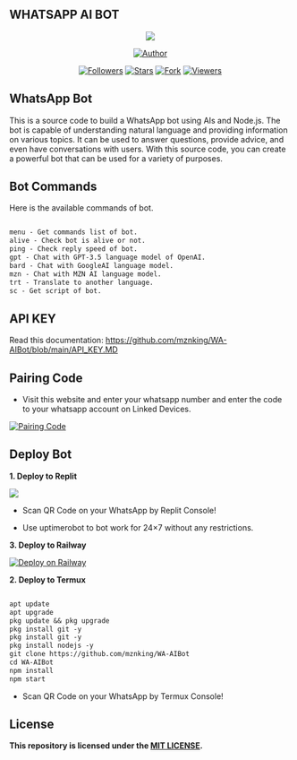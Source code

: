<h2>WHATSAPP AI BOT</h2>
<p align="center">
<img src="https://telegra.ph/file/3ed55671e6130cdd0c840.jpg"/>
</p>
<p align="center">
<a href="https://github.com/mznking"><img title="Author" src="https://img.shields.io/badge/DEVELOPED BY MAAZIN AHAMED-red?style=for-the-badge&logo=social"></a>
<p/>
<p align="center">
<a href="https://github.com/mznking?tab=followers"><img title="Followers" src="https://img.shields.io/github/followers/mznking?label=Followers&style=social"></a>
<a href="https://github.com/mznking/WA-AIBot/stargazers"><img title="Stars" src="https://img.shields.io/github/stars/mznking/WA-AIBot?&style=social"></a>
<a href="https://github.com/mznking/WA-AIBot/network/members"><img title="Fork" src="https://img.shields.io/github/forks/mznking/WA-AIBot?style=social"></a>
<a href="https://github.com/mznking/WhatsAppOpenAi-Bot/watchers"><img title="Viewers" src="https://img.shields.io/github/watchers/mznking/WA-AIBot?label=Watching&style=social"></a>
</p>

 
 ## WhatsApp Bot
This is a source code to build a WhatsApp bot using AIs and Node.js. The bot is capable of understanding natural language and providing information on various topics. It can be used to answer questions, provide advice, and even have conversations with users. With this source code, you can create a powerful bot that can be used for a variety of purposes. <br> 

## Bot Commands
Here is the available commands of bot.
```txt

menu - Get commands list of bot.
alive - Check bot is alive or not.
ping - Check reply speed of bot.
gpt - Chat with GPT-3.5 language model of OpenAI.
bard - Chat with GoogleAI language model.
mzn - Chat with MZN AI language model.
trt - Translate to another language.
sc - Get script of bot.
```

## API KEY
Read this documentation: https://github.com/mznking/WA-AIBot/blob/main/API_KEY.MD

## Pairing Code

- Visit this website and enter your whatsapp number and enter the code to your whatsapp account on Linked Devices.

<a href="https://replit.com/@mznking04/BOT-PAIRING-CODE"><img title="Pairing Code" src="https://img.shields.io/badge/Pairing Code-black?style=for-the-badge&logo=social"></a>

## Deploy Bot
**1. Deploy to Replit**

<a href='https://replit.com/github/mznking/WA-AIBot' target="_blank"><img src='https://camo.githubusercontent.com/de8d18f58a5c013d803964424dc10e4276d57c2d9f7d2bd5ce2ffa127d6e832c/68747470733a2f2f62696e6261736862616e616e612e6769746875622e696f2f6465706c6f792d627574746f6e732f627574746f6e732f72656d6164652f7265706c69742e737667'/></a>

- Scan QR Code on your WhatsApp by Replit Console!

- Use uptimerobot to bot work for 24×7 without any restrictions.

**3. Deploy to Railway**

[![Deploy on Railway](https://railway.app/button.svg)](https://railway.app/template/CgZgh2?referralCode=5uh61Z)

**2. Deploy to Termux**

```txt

apt update
apt upgrade
pkg update && pkg upgrade
pkg install git -y
pkg install git -y
pkg install nodejs -y 
git clone https://github.com/mznking/WA-AIBot
cd WA-AIBot
npm install
npm start
```

- Scan QR Code on your WhatsApp by Termux Console!

## License
**This repository  is licensed under the [MIT LICENSE](https://github.com/mznking/WA-AIBot/blob/main/LICENSE).**
